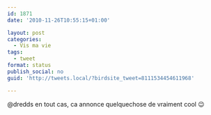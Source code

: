 ```yaml
---
id: 1871
date: '2010-11-26T10:55:15+01:00'

layout: post
categories:
  - Vis ma vie
tags:
  - tweet
format: status
publish_social: no
guid: 'http://tweets.local/?birdsite_tweet=8111534454611968'

---
```


@dredds en tout cas, ca annonce quelquechose de vraiment cool 😉